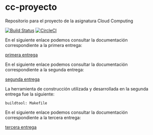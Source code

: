 # cc-proyecto
Repositorio para el proyecto de la asignatura Cloud Computing

[![Build Status](https://travis-ci.org/manuelalonsobraojos/cc-proyecto.svg?branch=master)](https://travis-ci.org/manuelalonsobraojos/cc-proyecto) [![CircleCI](https://circleci.com/gh/manuelalonsobraojos/cc-proyecto.svg?style=svg)](https://circleci.com/gh/manuelalonsobraojos/cc-proyecto) 

En el siguiente enlace podemos consultar la documentación correspondiente a la primera entrega:

[primera entrega](https://github.com/manuelalonsobraojos/cc-proyecto/blob/master/docs/Readme1.md)

En el siguiente enlace podemos consultar la documentación correspondiente a la segunda entrega:

[segunda entrega](https://github.com/manuelalonsobraojos/cc-proyecto/blob/master/docs/Readme2.md)

La herramienta de construcción utilizada y desarrollada en la segunda entrega fue la siguiente:
```
buildtool: Makefile
```

En el siguiente enlace podemos consultar la documentación correspondiente a la tercera entrega:

[tercera entrega](https://github.com/manuelalonsobraojos/cc-proyecto/blob/master/docs/Readme3.md)

